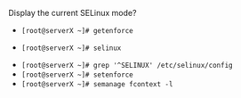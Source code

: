 Display the current SELinux mode?

+ `[root@serverX ~]# getenforce`

* `[root@serverX ~]# selinux`
+ `[root@serverX ~]# grep '^SELINUX' /etc/selinux/config`
+ `[root@serverX ~]# setenforce`
+ `[root@serverX ~]# semanage fcontext -l`
